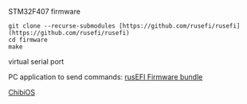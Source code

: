 STM32F407 firmware
```
git clone --recurse-submodules [https://github.com/rusefi/rusefi](https://github.com/rusefi/rusefi)
cd firmware
make
```

virtual serial port

PC application to send commands: [rusEFI Firmware bundle](https://rusefi.com/build_server/rusefi_bundle.zip)


[ChibiOS](https://www.chibios.org/)